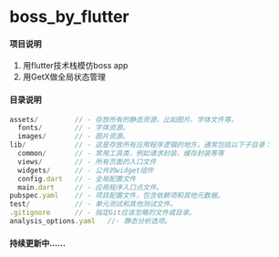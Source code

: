 # boss_by_flutter

#### 项目说明
1. 用flutter技术栈模仿boss app
2. 用GetX做全局状态管理

#### 目录说明
```js
assets/         // - 存放所有的静态资源，比如图片、字体文件等。
  fonts/        // - 字体资源。
  images/       // - 图片资源。
lib/            // - 这是存放所有应用程序逻辑的地方，通常包括以下子目录：
  common/       // - 常用工具类，例如请求封装，缓存封装等等
  views/        // - 所有页面的入口文件
  widgets/      // - 公共的widget组件
  config.dart   // - 全局配置文件
  main.dart     // - 应用程序入口点文件。
pubspec.yaml    // - 项目配置文件，包含依赖项和其他元数据。
test/           // - 单元测试和其他测试文件。
.gitignore      // - 指定Git应该忽略的文件或目录。
analysis_options.yaml   //- 静态分析选项。
```

#### 持续更新中......